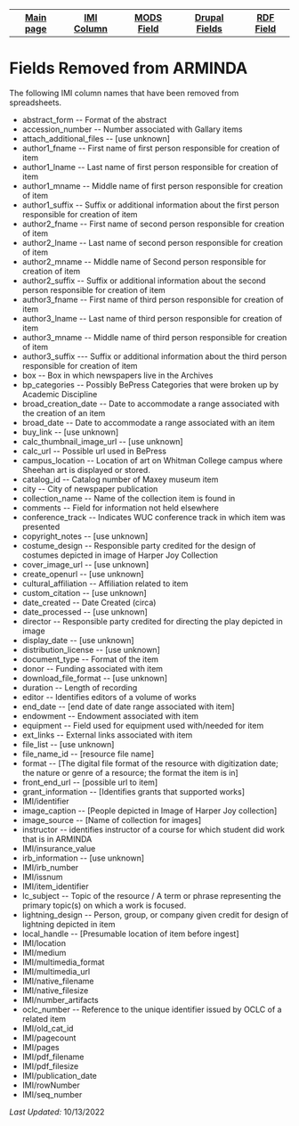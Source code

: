 <!DOCTYPE html>
<html>
<head>

</head>
<body>

<table style="width:100%">
  <tr>
    <th><a href="index.md">Main page</a></th>
	<th><a href="IMI.md">IMI Column</a></th>
    <th><a href="MODS.md">MODS Field</a></th>
	<th><a href="DrupalFields.md">Drupal Fields</a></th>
    <th><a href="RDF.md">RDF Field</a></th>
  </tr>
<table>

 <h1>Fields Removed from ARMINDA</h1> 
 <p>The following IMI column names that have been removed from spreadsheets. </p>
	<ul>
		<li>abstract_form -- Format of the abstract</li>
		<li>accession_number -- Number associated with Gallary items</li>
		<li>attach_additional_files -- [use unknown]</li>
		<li>author1_fname -- First name of first person responsible for creation of item  </li>
		<li>author1_lname -- Last name of first person responsible for creation of item </li>
		<li>author1_mname -- Middle name of first  person responsible for creation of item</li>
		<li>author1_suffix -- Suffix or additional information about the first person responsible for creation of item</li>
		<li>author2_fname -- First name of second person responsible for creation of item </li>
		<li>author2_lname -- Last name of second person responsible for creation of item</li>
		<li>author2_mname -- Middle name of Second  person responsible for creation of item </li>
		<li>author2_suffix -- Suffix or additional information about the second person responsible for creation of item </li>
		<li>author3_fname -- First name of third person responsible for creation of item</li>
		<li>author3_lname -- Last name of third person responsible for creation of item</li>
		<li>author3_mname -- Middle name of third person responsible for creation of item </li>
		<li>author3_suffix --- Suffix or additional information about the third person responsible for creation of item </li>
		<li>box -- Box in which newspapers live in the Archives</li>
		<li>bp_categories -- Possibly BePress Categories that were broken up by Academic Discipline</li>
		<li>broad_creation_date -- Date to accommodate a range associated with the creation of an item</li>
		<li>broad_date -- Date to accommodate a range associated with an item</li>
		<li>buy_link -- [use unknown]</li>
		<li>calc_thumbnail_image_url -- [use unknown]</li>
		<li>calc_url -- Possible url used in BePress</li>
		<li>campus_location -- Location of art on Whitman College campus where Sheehan art is displayed or stored. </li>
		<li>catalog_id -- Catalog number of Maxey museum item</li>
		<li>city -- City of newspaper publication</li>
		<li>collection_name -- Name of the collection item is found in</li>
		<li>comments -- Field for information not held elsewhere</li>
		<li>conference_track -- Indicates WUC conference track in which item was presented</li>
		<li>copyright_notes -- [use unknown]</li>
		<li>costume_design -- Responsible party credited for the design of costumes depicted in image of Harper Joy Collection</li>
		<li>cover_image_url -- [use unknown]</li>
		<li>create_openurl -- [use unknown]</li>
		<li>cultural_affiliation -- Affiliation related to item</li>
		<li>custom_citation -- [use unknown]</li>
		<li>date_created -- Date Created (circa)</li>
		<li>date_processed -- [use unknown]</li>
		<li>director -- Responsible party credited for directing the play depicted in image</li>
		<li>display_date -- [use unknown]</li>
		<li>distribution_license -- [use unknown]</li>
		<li>document_type --  Format of the item</li>
		<li>donor --  Funding associated with item</li>
		<li>download_file_format -- [use unknown]</li>
		<li>duration -- Length of recording</li>
		<li>editor -- Identifies editors of a volume of works</li>
		<li>end_date -- [end date of date range associated with item]</li>
		<li>endowment -- Endowment associated with item</li>
		<li>equipment -- Field used for equipment used with/needed for item</li>
		<li>ext_links -- External links associated with item</li>
		<li>file_list -- [use unknown]</li>
		<li>file_name_id -- [resource file name]</li>
		<li>format -- [The digital file format of the resource with digitization date; the nature or genre of a resource; the format the item is in] </li>
		<li>front_end_url -- [possible url to item]</li>
		<li>grant_information -- [Identifies grants that supported works]</li>
		<li>IMI/identifier</li>
		<li>image_caption -- [People depicted in Image of Harper Joy collection]</li>
		<li>image_source -- [Name of collection for images]</li>
		<li>instructor -- identifies instructor of a course for which student did work that is in ARMINDA</li>
		<li>IMI/insurance_value</li>
		<li>irb_information -- [use unknown]</li>
		<li>IMI/irb_number</li>
		<li>IMI/issnum</li>
		<li>IMI/item_identifier</li>
		<li>lc_subject -- Topic of the resource / A term or phrase representing the primary topic(s) on which a work is focused.</li>
		<li>lightning_design -- Person, group, or company given credit for design of lightning depicted in item</li>
		<li>local_handle -- [Presumable location of item before ingest]</li>
		<li>IMI/location</li>
		<li>IMI/medium</li>
		<li>IMI/multimedia_format</li>
		<li>IMI/multimedia_url</li>
		<li>IMI/native_filename</li>
		<li>IMI/native_filesize</li>
		<li>IMI/number_artifacts</li>
		<li>oclc_number -- Reference to  the unique identifier issued by OCLC of a related item</li>
		<li>IMI/old_cat_id</li>
		<li>IMI/pagecount</li>
		<li>IMI/pages</li>
		<li>IMI/pdf_filename</li>
		<li>IMI/pdf_filesize</li>
		<li>IMI/publication_date</li>
		<li>IMI/rowNumber</li>
		<li>IMI/seq_number</li>
	</ul>
</dd> 
	<p><i>Last Updated: </i>10/13/2022</p>
</dl>
</body>
</html
